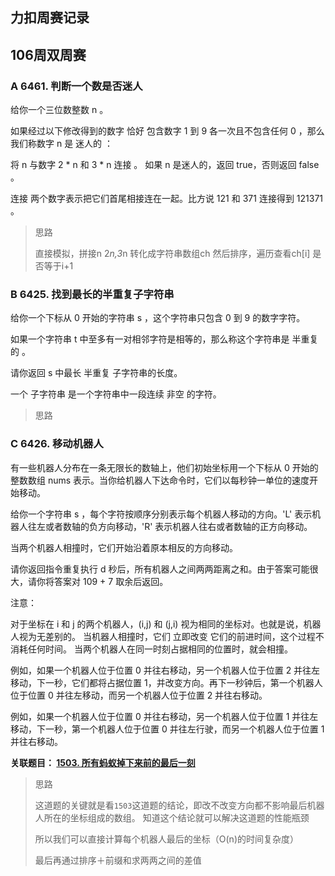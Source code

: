 ## 力扣周赛记录


## 106周双周赛
### A 6461. 判断一个数是否迷人
给你一个三位数整数 n 。

如果经过以下修改得到的数字 恰好 包含数字 1 到 9 各一次且不包含任何 0 ，那么我们称数字 n 是 迷人的 ：

将 n 与数字 2 * n 和 3 * n 连接 。
如果 n 是迷人的，返回 true，否则返回 false 。

连接 两个数字表示把它们首尾相接连在一起。比方说 121 和 371 连接得到 121371 。

> 思路
> 
> 直接模拟，拼接n 2*n,3*n 转化成字符串数组ch 然后排序，遍历查看ch[i] 是否等于i+1

### B 6425. 找到最长的半重复子字符串

给你一个下标从 0 开始的字符串 s ，这个字符串只包含 0 到 9 的数字字符。

如果一个字符串 t 中至多有一对相邻字符是相等的，那么称这个字符串是 半重复的 。

请你返回 s 中最长 半重复 子字符串的长度。

一个 子字符串 是一个字符串中一段连续 非空 的字符。

> 思路


### C 6426. 移动机器人

有一些机器人分布在一条无限长的数轴上，他们初始坐标用一个下标从 0 开始的整数数组 nums 表示。当你给机器人下达命令时，它们以每秒钟一单位的速度开始移动。

给你一个字符串 s ，每个字符按顺序分别表示每个机器人移动的方向。'L' 表示机器人往左或者数轴的负方向移动，'R' 表示机器人往右或者数轴的正方向移动。

当两个机器人相撞时，它们开始沿着原本相反的方向移动。

请你返回指令重复执行 d 秒后，所有机器人之间两两距离之和。由于答案可能很大，请你将答案对 109 + 7 取余后返回。

注意：

对于坐标在 i 和 j 的两个机器人，(i,j) 和 (j,i) 视为相同的坐标对。也就是说，机器人视为无差别的。
当机器人相撞时，它们 立即改变 它们的前进时间，这个过程不消耗任何时间。
当两个机器人在同一时刻占据相同的位置时，就会相撞。

例如，如果一个机器人位于位置 0 并往右移动，另一个机器人位于位置 2 并往左移动，下一秒，它们都将占据位置 1，并改变方向。再下一秒钟后，第一个机器人位于位置 0 并往左移动，而另一个机器人位于位置 2 并往右移动。

例如，如果一个机器人位于位置 0 并往右移动，另一个机器人位于位置 1 并往左移动，下一秒，第一个机器人位于位置 0 并往左行驶，而另一个机器人位于位置 1 并往右移动。

**关联题目： [1503. 所有蚂蚁掉下来前的最后一刻](https://leetcode.cn/problems/last-moment-before-all-ants-fall-out-of-a-plank/description/)**

> 思路
>
> 这道题的关键就是看`1503`这道题的结论，即改不改变方向都不影响最后机器人所在的坐标组成的数组。 知道这个结论就可以解决这道题的性能瓶颈
>
> 所以我们可以直接计算每个机器人最后的坐标（O(n)的时间复杂度）
>
> 最后再通过排序＋前缀和求两两之间的差值